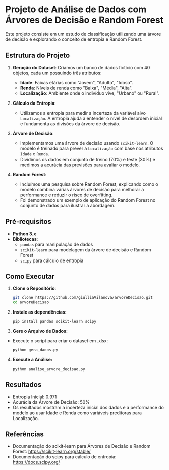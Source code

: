 # Projeto de Análise de Dados com Árvores de Decisão e Random Forest

Este projeto consiste em um estudo de classificação utilizando uma árvore de decisão e explorando o conceito de entropia e Random Forest.

## Estrutura do Projeto

1. **Geração do Dataset**: Criamos um banco de dados fictício com 40 objetos, cada um possuindo três atributos:
   - **Idade**: Faixas etárias como "Jovem", "Adulto", "Idoso".
   - **Renda**: Níveis de renda como "Baixa", "Média", "Alta".
   - **Localização**: Ambiente onde o indivíduo vive, "Urbano" ou "Rural".

2. **Cálculo da Entropia**: 
   - Utilizamos a entropia para medir a incerteza da variável alvo `Localização`. A entropia ajuda a entender o nível de desordem inicial e fundamenta as divisões da árvore de decisão.

3. **Árvore de Decisão**: 
   - Implementamos uma árvore de decisão usando `scikit-learn`. O modelo é treinado para prever a `Localização` com base nos atributos `Idade` e `Renda`.
   - Dividimos os dados em conjunto de treino (70%) e teste (30%) e medimos a acurácia das previsões para avaliar o modelo.

4. **Random Forest**:
   - Incluímos uma pesquisa sobre Random Forest, explicando como o modelo combina várias árvores de decisão para melhorar a performance e reduzir o risco de overfitting.
   - Foi demonstrado um exemplo de aplicação do Random Forest no conjunto de dados para ilustrar a abordagem.

## Pré-requisitos

- **Python 3.x**
- **Bibliotecas**:
  - `pandas` para manipulação de dados
  - `scikit-learn` para modelagem da árvore de decisão e Random Forest
  - `scipy` para cálculo de entropia

## Como Executar

1. **Clone o Repositório**:
   ```bash
   git clone https://github.com/giulliaVilanova/arvoreDecisao.git
   cd arvoreDecisao
2. **Instale as dependências:**
    ```bash
   pip install pandas scikit-learn scipy

3. **Gere o Arquivo de Dados:**
- Execute o script para criar o dataset em .xlsx:
    ```bash
   python gera_dados.py
4. **Execute a Análise:**
    ```bash
   python analise_arvore_decisao.py
   
## Resultados

- Entropia Inicial: 0.971
- Acurácia da Árvore de Decisão: 50%
- Os resultados mostram a incerteza inicial dos dados e a performance do modelo ao usar Idade e Renda como variáveis preditoras para Localização.

## Referências

- Documentação do scikit-learn para Árvores de Decisão e Random Forest: https://scikit-learn.org/stable/
- Documentação do scipy para cálculo de entropia: https://docs.scipy.org/

